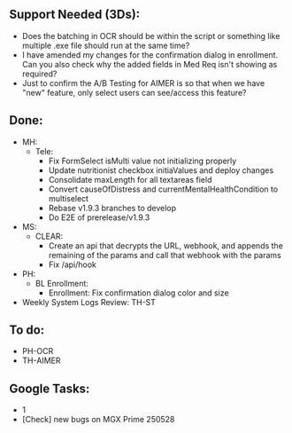 ## Support Needed (3Ds):
  - Does the batching in OCR should be within the script or something like multiple .exe file should run at the same time?
  - I have amended my changes for the confirmation dialog in enrollment. Can you also check why the added fields in Med Req isn't showing as required?
  - Just to confirm the A/B Testing for AIMER is so that when we have "new" feature, only select users can see/access this feature?
## Done:
  - MH:
    - Tele:
      - Fix FormSelect isMulti value not initializing properly
      - Update nutritionist checkbox initiaValues and deploy changes
      - Consolidate maxLength for all textareas field
      - Convert causeOfDistress and currentMentalHealthCondition to multiselect
      - Rebase v1.9.3 branches to develop
      - Do E2E of prerelease/v1.9.3
  - MS:
    - CLEAR:
      - Create an api that decrypts the URL, webhook, and appends the remaining of the params and call that webhook with the params
      - Fix /api/hook
  - PH:
    - BL Enrollment:
      - Enrollment: Fix confirmation dialog color and size
  - Weekly System Logs Review: TH-ST
## To do:
  - PH-OCR
  - TH-AIMER
## Google Tasks:
  - 1
  - [Check] new bugs on MGX Prime 250528


